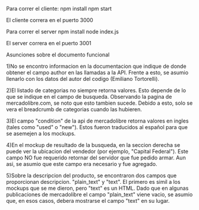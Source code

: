 ﻿Para correr el cliente:
npm install
npm start

El cliente correra en el puerto 3000

Para correr el server
npm install
node index.js

El server correra en el puerto 3001

Asunciones sobre el documento funcional

1)No se encontro informacion en la documentacion que indique de donde obtener el campo author en las llamadas a la API. Frente a esto, se asumio llenarlo con los datos del autor del codigo (Emiliano Tortorelli).

2)El listado de categorias no siempre retorna valores. Esto depende de lo que se indique en el campo de busqueda. Observando la pagina de mercadolibre.com, se noto que esto tambien sucede. Debido a esto, solo se vera el breadcrumb de categorias cuando las hubieren.

3)El campo "condition" de la api de mercadolibre retorna valores en ingles (tales como "used" o "new"). Estos fueron traducidos al español para que se asemejen a los mockups.

4)En el mockup de resultado de la busqueda, en la seccion derecha se puede ver la ubicacion del vendedor (por ejemplo, "Capital Federal"). Este campo NO fue requerido retornar del servidor que fue pedido armar. Aun asi, se asumio que este campo era necesario y fue agregado.

5)Sobre la descripcion del producto, se encontraron dos campos que proporcionan descripcion. "plain_text" y "text". El primero es simil a los mockups que se me dieron, pero "text" es un HTML. Dado que en algunas publicaciones de mercadolibre el campo "plain_text" viene vacio, se asumio que, en esos casos, debera mostrarse el campo "text" en su lugar.